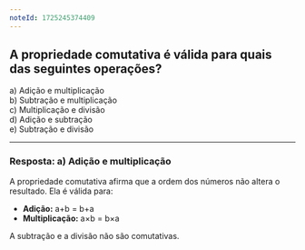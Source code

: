 ```yaml
---
noteId: 1725245374409
---
```


## A propriedade comutativa é válida para quais das seguintes operações?

a) Adição e multiplicação  
b) Subtração e multiplicação  
c) Multiplicação e divisão  
d) Adição e subtração  
e) Subtração e divisão

---

### **Resposta:** a) Adição e multiplicação

A propriedade comutativa afirma que a ordem dos números não altera o resultado. Ela é válida para:

- **Adição:** a+b = b+a
- **Multiplicação:** a×b = b×a

A subtração e a divisão não são comutativas.
